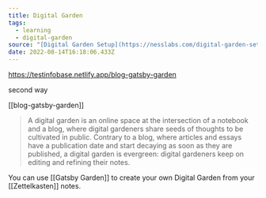 ```yaml
---
title: Digital Garden
tags:
  - learning
  - digital-garden
source: "[Digital Garden Setup](https://nesslabs.com/digital-garden-set-up)"
date: 2022-08-14T16:18:06.433Z
---
```

<https://testinfobase.netlify.app/blog-gatsby-garden>

second way

\[[blog-gatsby-garden]]

> A digital garden is an online space at the intersection of a notebook and a blog, where digital gardeners share seeds of thoughts to be cultivated in public. Contrary to a blog, where articles and essays have a publication date and start decaying as soon as they are published, a digital garden is evergreen: digital gardeners keep on editing and refining their notes.

You can use \[[Gatsby Garden]] to create your own Digital Garden from your \[[Zettelkasten]] notes.
